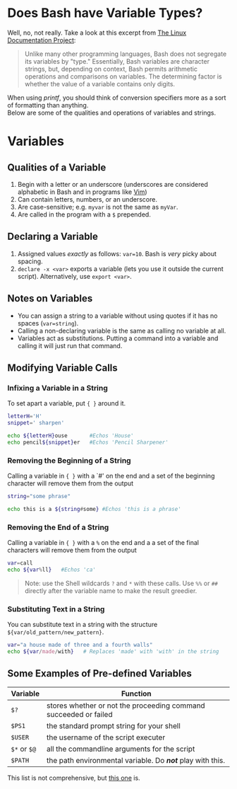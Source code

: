 # Does Bash have Variable Types?
Well, no, not really. Take a look at this excerpt from [The Linux Documentation Project](https://tldp.org/LDP/abs/html/untyped.html): <br />
> Unlike many other programming languages, Bash does not segregate its variables by "type." 
Essentially, Bash variables are character strings, but, depending on context, Bash permits arithmetic operations and comparisons on variables. 
The determining factor is whether the value of a variable contains only digits.

When using _printf_, you should think of conversion specifiers more as a sort of formatting than anything. <br />
Below are some of the qualities and operations of variables and strings.

# Variables
## Qualities of a Variable
1. Begin with a letter or an underscore (underscores are considered alphabetic in Bash and in programs like [Vim](https://www.vim.org/))  
2. Can contain letters, numbers, or an underscore.
3. Are case-sensitive; e.g. `myvar` is not the same as `myVar`.
4. Are called in the program with a `$` prepended.

## Declaring a Variable
1. Assigned values _exactly_ as follows: `var=10`. Bash is _very_ picky about spacing.
2. `declare -x <var>` exports a variable (lets you use it outside the current script). Alternatively, use `export <var>`.

## Notes on Variables
- You can assign a string to a variable without using quotes if it has no spaces (`var=string`).
- Calling a non-declaring variable is the same as calling no variable at all.
- Variables act as substitutions. Putting a command into a variable and calling it will just run that command.

## Modifying Variable Calls
### Infixing a Variable in a String
To set apart a variable, put `{ }` around it.
```bash
letterH='H'
snippet=' sharpen'

echo ${letterH}ouse       #Echos 'House'
echo pencil${snippet}er   #Echos 'Pencil Sharpener'
```

### Removing the Beginning of a String
Calling a variable in `{ }` with a `#' on the end and a set of the beginning character will remove them from the output
```bash
string="some phrase"

echo this is a ${string#some} #Echos 'this is a phrase'
```

### Removing the End of a String
Calling a variable in `{ }` with a `%` on the end and a a set of the final characters will remove them from the output
```bash
var=call
echo ${var%ll}   #Echos 'ca'
```
> Note: use the Shell wildcards `?` and `*` with these calls. Use `%%` or `##` directly after the variable name to make the result greedier.

### Substituting Text in a String
You can substitute text in a string with the structure `${var/old_pattern/new_pattern}`. 
```bash
var="a house made of three and a fourth walls"
echo ${var/made/with}   # Replaces 'made' with 'with' in the string
```

## Some Examples of Pre-defined Variables
| Variable | Function |
| -------- | -------- |
| `$?` | stores whether or not the proceeding command succeeded or failed |
| `$PS1` | the standard prompt string for your shell |
| `$USER` | the username of the script executer |
| `$*` or `$@ `| all the commandline arguments for the script |
| `$PATH` | the path environmental variable. Do _**not**_ play with this. |

This list is not comprehensive, but [this one](https://sodocumentation.net/bash/topic/4797/internal-variables) is.

